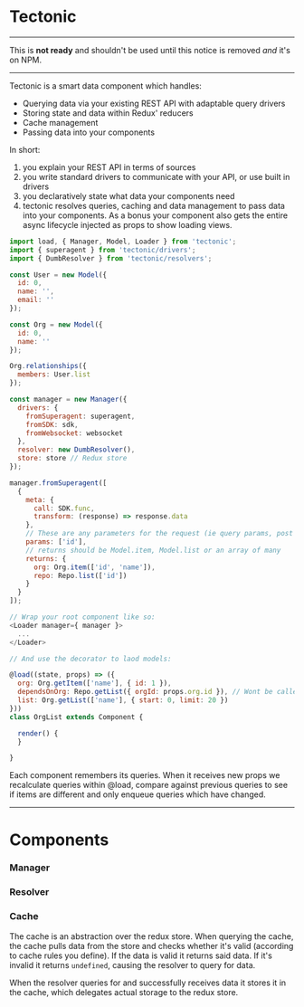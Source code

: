 # Tectonic

-----

This is **not ready** and shouldn't be used until this notice is removed *and*
it's on NPM.

-----

Tectonic is a smart data component which handles:

- Querying data via your existing REST API with adaptable query drivers
- Storing state and data within Redux' reducers
- Cache management
- Passing data into your components

In short:

1. you explain your REST API in terms of sources
2. you write standard drivers to communicate with your API, or use built in drivers
3. you declaratively state what data your components need
4. tectonic resolves queries, caching and data management to pass data into your
   components. As a bonus your component also gets the entire async lifecycle
   injected as props to show loading views.

```js
import load, { Manager, Model, Loader } from 'tectonic';
import { superagent } from 'tectonic/drivers';
import { DumbResolver } from 'tectonic/resolvers';

const User = new Model({
  id: 0,
  name: '',
  email: ''
});

const Org = new Model({
  id: 0,
  name: ''
});

Org.relationships({
  members: User.list
});

const manager = new Manager({
  drivers: {
    fromSuperagent: superagent,
    fromSDK: sdk,
    fromWebsocket: websocket
  },
  resolver: new DumbResolver(),
  store: store // Redux store
});

manager.fromSuperagent([
  {
    meta: {
      call: SDK.func,
      transform: (response) => response.data
    },
    // These are any parameters for the request (ie query params, post data)
    params: ['id'],
    // returns should be Model.item, Model.list or an array of many
    returns: {
      org: Org.item(['id', 'name']),
      repo: Repo.list(['id'])
    }
  }
]);

// Wrap your root component like so:
<Loader manager={ manager }>
  ...
</Loader>

// And use the decorator to laod models:

@load((state, props) => ({
  org: Org.getItem(['name'], { id: 1 }),
  dependsOnOrg: Repo.getList({ orgId: props.org.id }), // Wont be called until org is loaded
  list: Org.getList(['name'], { start: 0, limit: 20 })
}))
class OrgList extends Component {

  render() {
  }

}
```

Each component remembers its queries. When it receives new props we recalculate
queries within @load, compare against previous queries to see if items are
different and only enqueue queries which have changed.

---------

# Components

### Manager

### Resolver

### Cache

The cache is an abstraction over the redux store. When querying the cache, the
cache pulls data from the store and checks whether it's valid (according to
cache rules you define). If the data is valid it returns said data. If it's
invalid it returns `undefined`, causing the resolver to query for data. 

When the resolver queries for and successfully receives data it stores it in the
cache, which delegates actual storage to the redux store.
